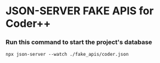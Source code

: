 # JSON-SERVER FAKE APIS for Coder++

### Run this command to start the project's database

```
npx json-server --watch ./fake_apis/coder.json
```